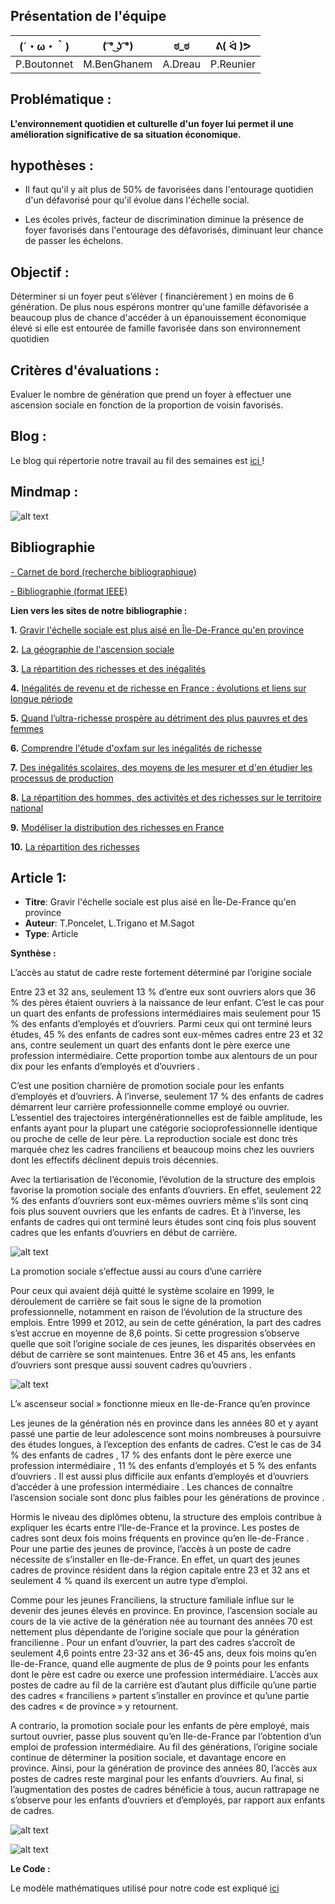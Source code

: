 ## Présentation de l'équipe


|(´・ω・｀)| ( ͡° ͜ʖ ͡°) | ಠ_ಠ | ᕕ( ᐛ )ᕗ |
|-----|--|--|--|
|P.Boutonnet |M.BenGhanem| A.Dreau | P.Reunier|




## Problématique :

**L'environnement quotidien et culturelle d'un foyer lui permet il une amélioration significative de sa situation économique.**

## hypothèses :

- Il faut qu'il y ait plus de 50% de favorisées dans l'entourage quotidien d'un défavorisé pour qu'il évolue dans l'échelle social.

- Les écoles privés, facteur de discrimination diminue la présence de foyer favorisés dans l'entourage des défavorisés, diminuant leur chance de passer les échelons.

## Objectif :

Déterminer si un foyer peut s’élèver ( financièrement ) en moins de 6 génération. De plus nous espérons montrer qu'une famille défavorisée a beaucoup plus de chance d'accéder à un épanouissement économique élevé si elle est entourée de famille favorisée dans son environnement quotidien

## Critères d'évaluations :

Evaluer le nombre de génération que prend un foyer à effectuer une ascension sociale en fonction de la proportion de voisin favorisés.



## Blog :

Le blog  qui répertorie notre travail au fil des semaines est <a href="blog.html"> ici  </a>!



## Mindmap :

![alt text](https://raw.githubusercontent.com/ARE2020-G10G11/Richesse/master/mindmap.png)



## Bibliographie

<a href="carnetdebord.html"> - Carnet de bord (recherche bibliographique) </a>

<a href="bibliographie.html"> - Bibliographie (format IEEE) </a>

**Lien vers les sites de notre bibliographie  :**

**1.** [Gravir l'échelle sociale est plus aisé en Île-De-France qu'en province](https://www.insee.fr/fr/statistiques/2529731#documentation)

**2.** [La géographie de l'ascension sociale](https://www.strategie.gouv.fr/publications/geographie-de-lascension-sociale)

**3.** [La répartition des richesses et des inégalités](https://blogs.mediapart.fr/edition/le-travail-en-question/article/260918/la-repartition-des-richesses-et-des-inegalites-pour-les-nuls-comme-moi)

**4.** [Inégalités de revenu et de richesse en France : évolutions et liens sur longue période](https://www.insee.fr/fr/statistiques/4253029?sommaire=4253159)
 
**5.** [Quand l’ultra-richesse prospère au détriment des plus pauvres et des femmes](https://www.oxfamfrance.org/rapports/celles-qui-comptent/)
 
**6.** [Comprendre l'étude d'oxfam sur les inégalités de richesse](https://www.lemonde.fr/les-decodeurs/article/2018/01/23/comprendre-l-etude-d-oxfam-sur-les-inegalites-de-richesse_5245843_4355770.html)
 
**7.** [Des inégalités scolaires, des moyens de les mesurer et d'en étudier les processus de production](https://www.cairn.info/revue-le-francais-aujourd-hui-2013-4-page-9.htm)
 
**8.** [La répartition des hommes, des activités et des richesses sur le territoire national](https://www.persee.fr/doc/ecoru_0013-0559_1995_num_225_1_4702)
 
**9.** [Modéliser la distribution des richesses en France](https://www.jstor.org/stable/20079155?seq=1)
 
**10.** [La répartition des richesses](https://www.jstor.org/stable/40895014?seq=1)


## Article 1:

- **Titre**: Gravir l'échelle sociale est plus aisé en Île-De-France qu'en province
- **Auteur**: T.Poncelet, L.Trigano et M.Sagot
- **Type**: Article


**Synthèse :**

L’accès au statut de cadre reste fortement déterminé par l’origine sociale

Entre 23 et 32 ans, seulement 13 % d’entre eux sont ouvriers alors que 36 % des pères étaient ouvriers à la naissance de leur enfant. C’est le cas pour un quart des enfants de professions intermédiaires mais seulement pour 15 % des enfants d’employés et d’ouvriers. Parmi ceux qui ont terminé leurs études, 45 % des enfants de cadres sont eux-mêmes cadres entre 23 et 32 ans, contre seulement un quart des enfants dont le père exerce une profession intermédiaire. Cette proportion tombe aux alentours de un pour dix pour les enfants d’employés et d’ouvriers . 

C’est une position charnière de promotion sociale pour les enfants d’employés et d’ouvriers. À l’inverse, seulement 17 % des enfants de cadres démarrent leur carrière professionnelle comme employé ou ouvrier. L’essentiel des trajectoires intergénérationnelles est de faible amplitude, les enfants ayant pour la plupart une catégorie socioprofessionnelle identique ou proche de celle de leur père. La reproduction sociale est donc très marquée chez les cadres franciliens et beaucoup moins chez les ouvriers dont les effectifs déclinent depuis trois décennies. 

Avec la tertiarisation de l’économie, l’évolution de la structure des emplois favorise la promotion sociale des enfants d’ouvriers. En effet, seulement 22 % des enfants d’ouvriers sont eux-mêmes ouvriers même s’ils sont cinq fois plus souvent ouvriers que les enfants de cadres. Et à l’inverse, les enfants de cadres qui ont terminé leurs études sont cinq fois plus souvent cadres que les enfants d’ouvriers en début de carrière.

![alt text](https://raw.githubusercontent.com/ARE2020-G10G11/Richesse/master/articleun.png)


La promotion sociale s’effectue aussi au cours d’une carrière

Pour ceux qui avaient déjà quitté le système scolaire en 1999, le déroulement de carrière se fait sous le signe de la promotion professionnelle, notamment en raison de l’évolution de la structure des emplois. Entre 1999 et 2012, au sein de cette génération, la part des cadres s’est accrue en moyenne de 8,6 points. Si cette progression s’observe quelle que soit l’origine sociale de ces jeunes, les disparités observées en début de carrière se sont maintenues. Entre 36 et 45 ans, les enfants d’ouvriers sont presque aussi souvent cadres qu’ouvriers .


![alt text](https://raw.githubusercontent.com/ARE2020-G10G11/Richesse/master/articleunquatre.png)


L’« ascenseur social » fonctionne mieux en Ile-de-France qu’en province

Les jeunes de la génération nés en province dans les années 80 et y ayant passé une partie de leur adolescence sont moins nombreuses à poursuivre des études longues, à l’exception des enfants de cadres. C’est le cas de 34 % des enfants de cadres , 17 % des enfants dont le père exerce une profession intermédiaire , 11 % des enfants d’employés et 5 % des enfants d’ouvriers . Il est aussi plus difficile aux enfants d’employés et d’ouvriers d’accéder à une profession intermédiaire . Les chances de connaître l’ascension sociale sont donc plus faibles pour les générations de province . 

Hormis le niveau des diplômes obtenu, la structure des emplois contribue à expliquer les écarts entre l’Ile-de-France et la province. Les postes de cadres sont deux fois moins fréquents en province qu’en Ile-de-France . Pour une partie des jeunes de province, l’accès à un poste de cadre nécessite de s’installer en Ile-de-France. En effet, un quart des jeunes cadres de province résident dans la région capitale entre 23 et 32 ans et seulement 4 % quand ils exercent un autre type d’emploi. 

Comme pour les jeunes Franciliens, la structure familiale influe sur le devenir des jeunes élevés en province. En province, l’ascension sociale au cours de la vie active de la génération née au tournant des années 70 est nettement plus dépendante de l’origine sociale que pour la génération francilienne . Pour un enfant d’ouvrier, la part des cadres s’accroît de seulement 4,6 points entre 23-32 ans et 36-45 ans, deux fois moins qu’en Ile-de-France, quand elle augmente de plus de 9 points pour les enfants dont le père est cadre ou exerce une profession intermédiaire. L’accès aux postes de cadre au fil de la carrière est d’autant plus difficile qu’une partie des cadres « franciliens » partent s’installer en province et qu’une partie des cadres « de province » y retournent. 

A contrario, la promotion sociale pour les enfants de père employé, mais surtout ouvrier, passe plus souvent qu’en Ile-de-France par l’obtention d’un emploi de profession intermédiaire. Au fil des générations, l’origine sociale continue de déterminer la position sociale, et davantage encore en province. Ainsi, pour la génération de province des années 80, l’accès aux postes de cadres reste marginal pour les enfants d’ouvriers. Au final, si l’augmentation des postes de cadres bénéficie à tous, aucun rattrapage ne s’observe pour les enfants d’ouvriers et d’employés, par rapport aux enfants de cadres. 


![alt text](https://raw.githubusercontent.com/ARE2020-G10G11/Richesse/master/articleuntrois.png)

![alt text](https://raw.githubusercontent.com/ARE2020-G10G11/Richesse/master/articleundeux.png)

**Le Code :**


Le modèle mathématiques utilisé pour notre code est expliqué <a href="EC1.html">ici</a>
